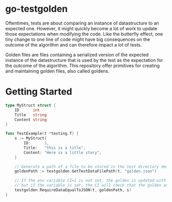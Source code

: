 # go-testgolden

Oftentimes, tests are about comparing an instance of datastructure to an expected one. However,
it might quickly become a lot of work to update those expectations when modifying the code. Like
the butterfly effect, one tiny change to one line of code might have big consequences on the
outcome of the algorithm and can therefore impact a lot of tests.

Golden files are files containing a serialized version of the expected instance of the datastructure
that is used by the test as the expectation for the outcome of the algorithm. This repository offer
primitives for creating and maintaining golden files, also called goldens.


# Getting Started

```go
type MyStruct struct {
	ID      int
	Title   string
	Content string
}

func TestExample(t *testing.T) {
	s := MyStruct{
		ID:      1,
		Title:   "this is a title",
		Content: "Here is a little story",
	}

	// Generate a path of a file to be stored in the test directory dedicated to this specific test.
	goldenPath := testgolden.GetTestDataFilePath(t, "golden.json")

	// If the env variable CI=1 is not set, the golden is updated with the latest version of the struct,
	// but if the variable is set, the CI will check that the golden and the actual data is equal.
	testgolden.RequireDataEqualToJSON(t, goldenPath, s)
}
```